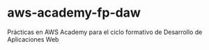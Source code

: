 # aws-academy-fp-daw
Prácticas en AWS Academy para el ciclo formativo de Desarrollo de Aplicaciones Web
